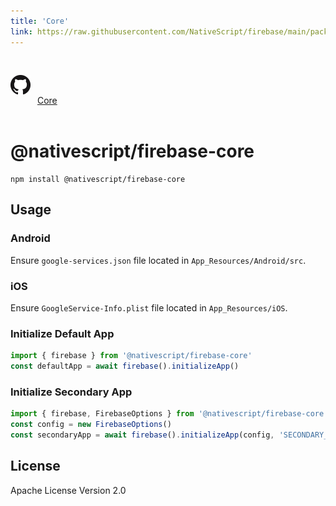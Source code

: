 ```yaml
---
title: 'Core'
link: https://raw.githubusercontent.com/NativeScript/firebase/main/packages/firebase-core/README.md
---
```


<div style="width: 100%; padding: 1.2em 0em">
	<img alt="github logo" src="../assets/images/github/GitHub-Mark-32px.png" style="display: inline; margin: 1em 0.5em 1em 0em">
	<a href="https://github.com/NativeScript/firebase/tree/main/packages/firebase-core" target="_blank" noopener>Core</a>
</div>

# @nativescript/firebase-core

```cli
npm install @nativescript/firebase-core
```

## Usage

### Android

Ensure `google-services.json` file located in `App_Resources/Android/src`.

### iOS

Ensure `GoogleService-Info.plist` file located in `App_Resources/iOS`.

### Initialize Default App

```ts
import { firebase } from '@nativescript/firebase-core'
const defaultApp = await firebase().initializeApp()
```

### Initialize Secondary App

```ts
import { firebase, FirebaseOptions } from '@nativescript/firebase-core'
const config = new FirebaseOptions()
const secondaryApp = await firebase().initializeApp(config, 'SECONDARY_APP')
```

## License

Apache License Version 2.0
